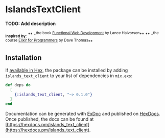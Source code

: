 # IslandsTextClient

**TODO: Add description**

**<sub>Inspired by:</sub>**
** -<sup>the book [Functional Web Development](https://pragprog.com/book/lhelph/functional-web-development-with-elixir-otp-and-phoenix) by Lance Halvorsen</sup>**
** -<sup>the course [Elixir for Programmers](https://codestool.coding-gnome.com/courses/elixir-for-programmers) by Dave Thomas</sup>**

## Installation

If [available in Hex](https://hex.pm/docs/publish), the package can be installed
by adding `islands_text_client` to your list of dependencies in `mix.exs`:

```elixir
def deps do
  [
    {:islands_text_client, "~> 0.1.0"}
  ]
end
```

Documentation can be generated with [ExDoc](https://github.com/elixir-lang/ex_doc)
and published on [HexDocs](https://hexdocs.pm). Once published, the docs can
be found at [https://hexdocs.pm/islands_text_client](https://hexdocs.pm/islands_text_client).

